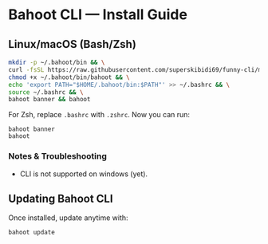 
# Bahoot CLI —  Install Guide

## Linux/macOS (Bash/Zsh)
```bash
mkdir -p ~/.bahoot/bin && \
curl -fsSL https://raw.githubusercontent.com/superskibidi69/funny-cli/main/bahoot -o ~/.bahoot/bin/bahoot && \
chmod +x ~/.bahoot/bin/bahoot && \
echo 'export PATH="$HOME/.bahoot/bin:$PATH"' >> ~/.bashrc && \
source ~/.bashrc && \
bahoot banner && bahoot
```

For Zsh, replace `.bashrc` with `.zshrc`.
Now you can run:
```shell
bahoot banner
bahoot
```

### Notes & Troubleshooting
- CLI is not supported on windows (yet).

## Updating Bahoot CLI
Once installed, update anytime with:
```shell
bahoot update
```
